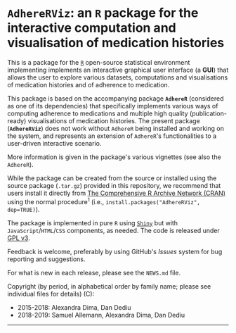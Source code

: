 # `AdhereRViz`: an `R` package for the interactive computation and visualisation of medication histories

This is a package for the [`R`](https://www.r-project.org) open-source statistical environment implementing implements an interactive graphical user interface (a **GUI**) that allows the user to explore various datasets, computations and visualisations of medication histories and of adherence to medication.

This package is based on the accompanying package **`AdhereR`** (considered as one of its dependencies) that specifically implements various ways of computing adherence to medications and multiple high quality (publication-ready) visualisations of medication histories. The present package (**`AdhereRViz`**) does not work without `AdhereR` being installed and working on the system, and represents an extension of `AdhereR`'s functionalities to a user-driven interactive scenario.

More information is given in the package's various vignettes (see also the `AdhereR`).

While the package can be created from the source or installed using the source package (`.tar.gz`) provided in this repository, we recommend that users install it directly from [The Comprehensive R Archive Network (CRAN)](https://cran.r-project.org/) using the normal procedure<sup>1</sup> (i.e., `install.packages("AdhereRViz", dep=TRUE)`).

The package is implemented in pure `R` using [`Shiny`](https://shiny.rstudio.com/) but with `JavaScript`/`HTML`/`CSS` components, as needed.
The code is released under [GPL v3](https://www.gnu.org/licenses/gpl-3.0-standalone.html).

Feedback is welcome, preferably by using GitHub's *Issues* system for bug reporting and suggestions.

For what is new in each release, please see the `NEWS.md` file.

Copyright (by period, in alphabetical order by family name; please see individual files for details) (C):

  - 2015-2018: Alexandra Dima, Dan Dediu
  - 2018-2019: Samuel Allemann, Alexandra Dima, Dan Dediu

-----
